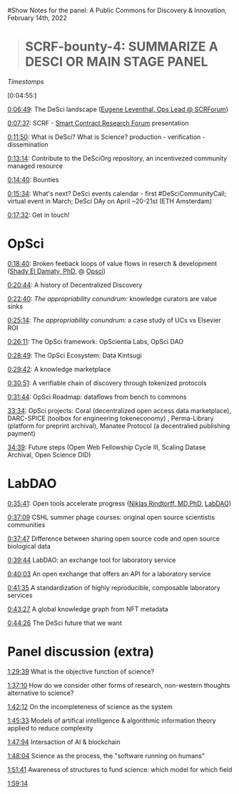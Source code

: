 #Show Notes for the panel: A Public Commons for Discovery & Innovation, February 14th, 2022

> # SCRF-bounty-4: SUMMARIZE A DESCI OR MAIN STAGE PANEL

*Timestamps*

[0:04:55:]

[0:06:49](https://youtu.be/s3t4NxP-pFk?t=409): The DeSci landscape ([Eugene Leventhal, Ops Lead @ SCRForum](https://twitter.com/bbeats1))

[0:07:37](https://youtu.be/s3t4NxP-pFk?t=457): SCRF - [Smart Contract Research Forum](https://www.smartcontractresearch.org/) presentation

[0:11:50](https://youtu.be/s3t4NxP-pFk?t=710): What is DeSci? What is Science? production - verification - dissemination


[0:13:14](https://youtu.be/s3t4NxP-pFk?t=794): Contribute to the DeSciOrg repository, an incentivezed community managed resource

[0:14:40](https://youtu.be/s3t4NxP-pFk?t=880): Bounties

[0:15:34](https://youtu.be/s3t4NxP-pFk?t=934): What's next? DeSci events calendar - first #DeSciCommunityCall; virtual event in March; DeSci DAy on April ~20-21st (ETH Amsterdam)

[0:17:32](https://youtu.be/s3t4NxP-pFk?t=1050): Get in touch!

# OpSci

[0:18:40](https://youtu.be/s3t4NxP-pFk?t=1120): Broken feeback loops of value flows in reserch & development ([Shady El Damaty, PhD](https://twitter.com/hebbianloop), @ [Opsci](https://opsci.io/))

[0:20:44](https://youtu.be/s3t4NxP-pFk?t=1244): A history of Decentralized Discovery

[0:22:40](https://youtu.be/s3t4NxP-pFk?t=1360): *The appropriability conundrum:* knowledge curators are value sinks

[0:25:14](https://youtu.be/s3t4NxP-pFk?t=1360): *The appropriability conundrum:* a case study of UCs vs Elsevier ROI

[0:26:11](https://youtu.be/s3t4NxP-pFk?t=1569): The OpSci framework: OpScientia Labs, OpSci DAO

[0:28:49](https://youtu.be/s3t4NxP-pFk?t=1734): The OpSci Ecosystem: Data Kintsugi

[0:29:42](https://youtu.be/s3t4NxP-pFk?t=1734): A knowledge marketplace

[0:30:51](https://youtu.be/s3t4NxP-pFk?t=1734): A verifiable chain of discovery through tokenized protocols

[0:31:44](https://youtu.be/s3t4NxP-pFk?t=1734): OpSci Roadmap: dataflows from bench to commons

[33:34](https://youtu.be/s3t4NxP-pFk?t=1734): OpSci projects: Coral (decentralized open access data marketplace), DARC-SPICE (toolbox for engineering tokeneconomy) , Perma-Library (platform for preprint archival), Manatee Protocol (a decentralied publishing payment)

[34:39](https://youtu.be/s3t4NxP-pFk?t=2085): Future steps (Open Web Fellowship Cycle III, Scaling Datase Archival, Open Science DID)

# LabDAO

[0:35:41](https://youtu.be/s3t4NxP-pFk?t=2142): Open tools accelerate progress ([Niklas Rindtorff, MD,PhD](https://twitter.com/lab_dao), [LabDAO](https://twitter.com/lab_dao))

[0:37:09](https://youtu.be/s3t4NxP-pFk?t=2229) CSHL summer phage courses: original open source scientistis communities

[0:37:47](https://youtu.be/s3t4NxP-pFk?t=2229) Difference between sharing open source code and open source biological data

[0:39:44](https://youtu.be/s3t4NxP-pFk?t=2229) LabDAO: an exchange tool for laboratory service

[0:40:03](https://youtu.be/s3t4NxP-pFk?t=2403) An open exchange that offers an API for a laboratory service

[0:41:35](https://youtu.be/s3t4NxP-pFk?t=2495) A standardization of highly reproducible, composable laboratory services

[0:43:27](https://youtu.be/s3t4NxP-pFk?t=2607) A global knowledge graph from NFT metadata

[0:44:26](https://youtu.be/s3t4NxP-pFk?t=2666) The DeSci future that we want

# 

# 

# Panel discussion (extra)

[1:29:39](https://youtu.be/s3t4NxP-pFk?t=5376) What is the objective function of science?

[1:37:10](https://youtu.be/s3t4NxP-pFk?t=5827) How do we consider other forms of research, non-western thoughts alternative to science?

[1:42:12](https://youtu.be/s3t4NxP-pFk?t=6132) On the incompleteness of science as the system 

[1:45:33](https://youtu.be/s3t4NxP-pFk?t=6331) Models of artifical intelligence & algorithmic information theory applied to reduce complexity

[1:47:94](https://youtu.be/s3t4NxP-pFk?t=6424) Intersaction of AI & blockchain

[1:48:04](https://youtu.be/s3t4NxP-pFk?t=6484) Science as the process, the "software running on humans"

[1:51:41](https://youtu.be/s3t4NxP-pFk?t=6701) Awareness of structures to fund science: which model for which field

[1:59:14](https://youtu.be/s3t4NxP-pFk?t=7154) 
